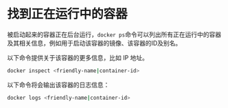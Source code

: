 # 找到正在运行中的容器
被启动起来的容器正在后台运行，`docker ps`命令可以列出所有正在运行中的容器及其相关信息，例如用于启动该容器的镜像、该容器的ID及别名。

以下命令提供关于该容器的更多信息，比如 IP 地址。
```bash
docker inspect <friendly-name|container-id>
```

以下命令将会输出该容器的日志信息：
```bash
docker logs <friendly-name|container-id>
```